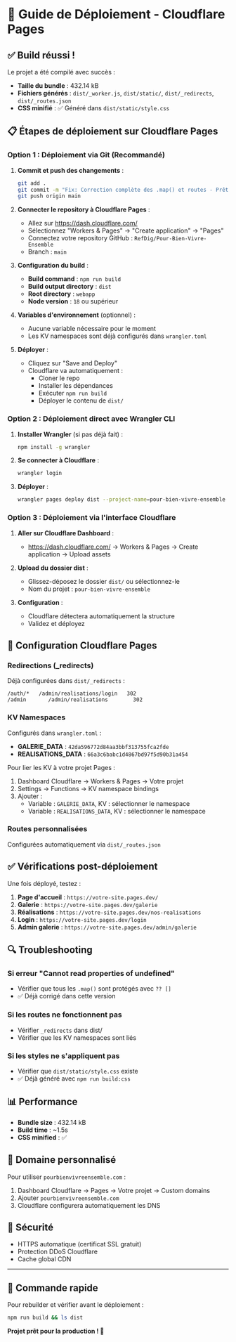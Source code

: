 # 🚀 Guide de Déploiement - Cloudflare Pages

## ✅ Build réussi !

Le projet a été compilé avec succès :
- **Taille du bundle** : 432.14 kB
- **Fichiers générés** : `dist/_worker.js`, `dist/static/`, `dist/_redirects`, `dist/_routes.json`
- **CSS minifié** : ✅ Généré dans `dist/static/style.css`

## 📋 Étapes de déploiement sur Cloudflare Pages

### Option 1 : Déploiement via Git (Recommandé)

1. **Commit et push des changements** :
   ```bash
   git add .
   git commit -m "Fix: Correction complète des .map() et routes - Prêt pour production"
   git push origin main
   ```

2. **Connecter le repository à Cloudflare Pages** :
   - Allez sur https://dash.cloudflare.com/
   - Sélectionnez "Workers & Pages" → "Create application" → "Pages"
   - Connectez votre repository GitHub : `RefDig/Pour-Bien-Vivre-Ensemble`
   - Branch : `main`

3. **Configuration du build** :
   - **Build command** : `npm run build`
   - **Build output directory** : `dist`
   - **Root directory** : `webapp`
   - **Node version** : `18` ou supérieur

4. **Variables d'environnement** (optionnel) :
   - Aucune variable nécessaire pour le moment
   - Les KV namespaces sont déjà configurés dans `wrangler.toml`

5. **Déployer** :
   - Cliquez sur "Save and Deploy"
   - Cloudflare va automatiquement :
     - Cloner le repo
     - Installer les dépendances
     - Exécuter `npm run build`
     - Déployer le contenu de `dist/`

### Option 2 : Déploiement direct avec Wrangler CLI

1. **Installer Wrangler** (si pas déjà fait) :
   ```bash
   npm install -g wrangler
   ```

2. **Se connecter à Cloudflare** :
   ```bash
   wrangler login
   ```

3. **Déployer** :
   ```bash
   wrangler pages deploy dist --project-name=pour-bien-vivre-ensemble
   ```

### Option 3 : Déploiement via l'interface Cloudflare

1. **Aller sur Cloudflare Dashboard** :
   - https://dash.cloudflare.com/ → Workers & Pages → Create application → Upload assets

2. **Upload du dossier dist** :
   - Glissez-déposez le dossier `dist/` ou sélectionnez-le
   - Nom du projet : `pour-bien-vivre-ensemble`

3. **Configuration** :
   - Cloudflare détectera automatiquement la structure
   - Validez et déployez

## 🔧 Configuration Cloudflare Pages

### Redirections (_redirects)
Déjà configurées dans `dist/_redirects` :
```
/auth/*   /admin/realisations/login   302
/admin       /admin/realisations        302
```

### KV Namespaces
Configurés dans `wrangler.toml` :
- **GALERIE_DATA** : `42da596772d84aa3bbf313755fca2fde`
- **REALISATIONS_DATA** : `66a3c6babc1d4867bd97f5d90b31a454`

Pour lier les KV à votre projet Pages :
1. Dashboard Cloudflare → Workers & Pages → Votre projet
2. Settings → Functions → KV namespace bindings
3. Ajouter :
   - Variable : `GALERIE_DATA`, KV : sélectionner le namespace
   - Variable : `REALISATIONS_DATA`, KV : sélectionner le namespace

### Routes personnalisées
Configurées automatiquement via `dist/_routes.json`

## ✅ Vérifications post-déploiement

Une fois déployé, testez :

1. **Page d'accueil** : `https://votre-site.pages.dev/`
2. **Galerie** : `https://votre-site.pages.dev/galerie`
3. **Réalisations** : `https://votre-site.pages.dev/nos-realisations`
4. **Login** : `https://votre-site.pages.dev/login`
5. **Admin galerie** : `https://votre-site.pages.dev/admin/galerie`

## 🔍 Troubleshooting

### Si erreur "Cannot read properties of undefined"
- Vérifier que tous les `.map()` sont protégés avec `?? []`
- ✅ Déjà corrigé dans cette version

### Si les routes ne fonctionnent pas
- Vérifier `_redirects` dans dist/
- Vérifier que les KV namespaces sont liés

### Si les styles ne s'appliquent pas
- Vérifier que `dist/static/style.css` existe
- ✅ Déjà généré avec `npm run build:css`

## 📊 Performance

- **Bundle size** : 432.14 kB
- **Build time** : ~1.5s
- **CSS minified** : ✅

## 🎯 Domaine personnalisé

Pour utiliser `pourbienvivreensemble.com` :
1. Dashboard Cloudflare → Pages → Votre projet → Custom domains
2. Ajouter `pourbienvivreensemble.com`
3. Cloudflare configurera automatiquement les DNS

## 🔐 Sécurité

- HTTPS automatique (certificat SSL gratuit)
- Protection DDoS Cloudflare
- Cache global CDN

---

## 🚀 Commande rapide

Pour rebuilder et vérifier avant le déploiement :
```bash
npm run build && ls dist
```

**Projet prêt pour la production ! 🎉**
